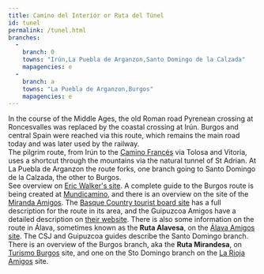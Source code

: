 ```yaml
---
title: Camino del Interiór or Ruta del Túnel
id: tunel
permalink: /tunel.html
branches:
  -
    branch: 0
    towns: "Irún,La Puebla de Arganzon,Santo Domingo de la Calzada"
    mapagencies: e
  -
    branch: a
    towns: "La Puebla de Arganzon,Burgos"
    mapagencies: e
---
```


In the course of the Middle Ages, the old Roman road Pyrenean crossing at Roncesvalles was replaced by the coastal crossing at Irún. Burgos and central Spain were reached via this route, which remains the main road today and was later used by the railway.  
The pilgrim route, from Irún to the [Camino Francés][0] via Tolosa and Vitoria, uses a shortcut through the mountains via the natural tunnel of St Adrian. At La Puebla de Arganzon the route forks, one branch going to Santo Domingo de la Calzada, the other to Burgos.  
See overview on [Eric Walker's site][1]. A complete guide to the Burgos route is being created at [Mundicamino][2], and there is an overview on the site of the [Miranda Amigos][3]. The [Basque Country tourist board site][4] has a full description for the route in its area, and the Guipuzcoa Amigos have a detailed description on [their website][5]. There is also some information on the route in Álava, sometimes known as the **Ruta Alavesa**, on the [Álava Amigos site][6]. The CSJ and Guipuzcoa guides describe the Santo Domingo branch. There is an overview of the Burgos branch, aka the **Ruta Mirandesa**, on [Turismo Burgos][7] site, and one on the Sto Domingo branch on the [La Rioja Amigos][8] site.

[0]: frances.html
[1]: http://www.gawthorpe40.freeserve.co.uk/pages/tunnel1.htm
[2]: http://www.mundicamino.com/rutas.cfm?id=59
[3]: http://www.caminoviadebayona.com/camino/page0012.htm
[4]: http://tourism.euskadi.net/x65-19143/en/
[5]: http://www.caminosnorte.org/
[6]: http://es.geocities.com/alavasantiago/jacobo.htm
[7]: http://www.turismoburgos.org/index.php?id=1330
[8]: http://www.asantiago.org/